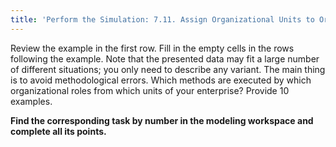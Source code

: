```yaml
---
title: 'Perform the Simulation: 7.11. Assign Organizational Units to Organizational Roles Executing Methods'
---
```


Review the example in the first row. Fill in the empty cells in the rows following the example. Note that the presented data may fit a large number of different situations; you only need to describe any variant. The main thing is to avoid methodological errors. Which methods are executed by which organizational roles from which units of your enterprise? Provide 10 examples.

**Find the corresponding task by number in the modeling workspace and complete all its points.**